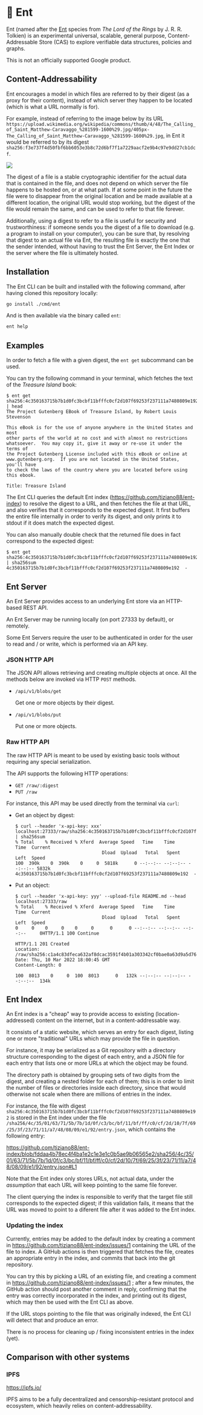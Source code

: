 # 🌳 Ent

Ent (named after the [Ent](https://en.wikipedia.org/wiki/Ent) species from _The
Lord of the Rings_ by J. R. R. Tolkien) is an experimental universal, scalable,
general purpose, Content-Addressable Store (CAS) to explore verifiable data
structures, policies and graphs.

This is not an officially supported Google product.

## Content-Addressability

Ent encourages a model in which files are referred to by their digest (as a
proxy for their content), instead of which server they happen to be located
(which is what a URL normally is for).

For example, instead of referring to the image below by its URL
`https://upload.wikimedia.org/wikipedia/commons/thumb/4/48/The_Calling_of_Saint_Matthew-Caravaggo_%281599-1600%29.jpg/405px-The_Calling_of_Saint_Matthew-Caravaggo_%281599-1600%29.jpg`,
in Ent it would be referred to by its digest
`sha256:f3e737f4d50fbf6bb6053e3b8c72d6bf7f1a7229aacf2e9b4c97e9dd27cb1dcf`.

![](https://upload.wikimedia.org/wikipedia/commons/thumb/4/48/The_Calling_of_Saint_Matthew-Caravaggo_%281599-1600%29.jpg/405px-The_Calling_of_Saint_Matthew-Caravaggo_%281599-1600%29.jpg)

The digest of a file is a stable cryptographic identifier for the actual data
that is contained in the file, and does not depend on which server the file
happens to be hosted on, or at what path. If at some point in the future the
file were to disappear from the original location and be made available at a
different location, the original URL would stop working, but the digest of the
file would remain the same, and can be used to refer to that file forever.

Additionally, using a digest to refer to a file is useful for security and
trustworthiness: if someone sends you the digest of a file to download (e.g. a
program to install on your computer), you can be sure that, by resolving that
digest to an actual file via Ent, the resulting file is exactly the one that the
sender intended, without having to trust the Ent Server, the Ent Index or the
server where the file is ultimately hosted.

## Installation

The Ent CLI can be built and installed with the following command, after having
cloned this repository locally:

```bash
go install ./cmd/ent
```

And is then available via the binary called `ent`:

```bash
ent help
```

## Examples

In order to fetch a file with a given digest, the `ent get` subcommand can be
used.

You can try the following command in your terminal, which fetches the text of
the _Treasure Island_ book:

```console
$ ent get sha256:4c350163715b7b1d0fc3bcbf11bfffc0cf2d107f69253f237111a7480809e192 | head
The Project Gutenberg EBook of Treasure Island, by Robert Louis Stevenson

This eBook is for the use of anyone anywhere in the United States and most
other parts of the world at no cost and with almost no restrictions
whatsoever.  You may copy it, give it away or re-use it under the terms of
the Project Gutenberg License included with this eBook or online at
www.gutenberg.org.  If you are not located in the United States, you'll have
to check the laws of the country where you are located before using this ebook.

Title: Treasure Island
```

The Ent CLI queries the default Ent index
(https://github.com/tiziano88/ent-index) to resolve the digest to a URL, and
then fetches the file at that URL, and also verifies that it corresponds to the
expected digest. It first buffers the entire file internally in order to verify
its digest, and only prints it to stdout if it does match the expected digest.

You can also manually double check that the returned file does in fact
correspond to the expected digest:

```console
$ ent get sha256:4c350163715b7b1d0fc3bcbf11bfffc0cf2d107f69253f237111a7480809e192 | sha256sum
4c350163715b7b1d0fc3bcbf11bfffc0cf2d107f69253f237111a7480809e192  -
```

## Ent Server

An Ent Server provides access to an underlying Ent store via an HTTP-based REST
API.

An Ent Server may be running locally (on port 27333 by default), or remotely.

Some Ent Servers require the user to be authenticated in order for the user to
read and / or write, which is performed via an API key.

### JSON HTTP API

The JSON API allows retrieving and creating multiple objects at once. All the
methods below are invoked via HTTP `POST` methods.

- `/api/v1/blobs/get`

  Get one or more objects by their digest.

- `/api/v1/blobs/put`

  Put one or more objects.

### Raw HTTP API

The raw HTTP API is meant to be used by existing basic tools without requiring
any special serialization.

The API supports the following HTTP operations:

- `GET /raw/:digest`
- `PUT /raw`

For instance, this API may be used directly from the terminal via `curl`:

- Get an object by digest:

  ```console
  $ curl --header 'x-api-key: xxx' localhost:27333/raw/sha256:4c350163715b7b1d0fc3bcbf11bfffc0cf2d107f69253f237111a7480809e192 | sha256sum
  % Total    % Received % Xferd  Average Speed   Time    Time     Time  Current
                                  Dload  Upload   Total   Spent    Left  Speed
  100  390k    0  390k    0     0  5818k      0 --:--:-- --:--:-- --:--:-- 5832k
  4c350163715b7b1d0fc3bcbf11bfffc0cf2d107f69253f237111a7480809e192  -
  ```

- Put an object:

  ```console
  $ curl --header 'x-api-key: yyy' --upload-file README.md --head localhost:27333/raw
  % Total    % Received % Xferd  Average Speed   Time    Time     Time  Current
                                  Dload  Upload   Total   Spent    Left  Speed
  0     0    0     0    0     0      0      0 --:--:-- --:--:-- --:--:--     0HTTP/1.1 100 Continue

  HTTP/1.1 201 Created
  Location: /raw/sha256:c1a4c83dfeca632af8dcac3591f4b01a303342cf0bae0a63d9a5d7688b0e77cc
  Date: Thu, 10 Mar 2022 18:00:45 GMT
  Content-Length: 0

  100  8013    0     0  100  8013      0   132k --:--:-- --:--:-- --:--:--  134k
  ```

## Ent Index

An Ent index is a "cheap" way to provide access to existing (location-addressed)
content on the internet, but in a content-addressable way.

It consists of a static website, which serves an entry for each digest, listing
one or more "traditional" URLs which may provide the file in question.

For instance, it may be serialized as a Git repository with a directory
structure corresponding to the digest of each entry, and a JSON file for each
entry that lists one or more URLs at which the object may be found.

The directory path is obtained by grouping sets of two digits from the digest,
and creating a nested folder for each of them; this is in order to limit the
number of files or directories inside each directory, since that would otherwise
not scale when there are millions of entries in the index.

For instance, the file with digest
`sha256:4c350163715b7b1d0fc3bcbf11bfffc0cf2d107f69253f237111a7480809e192` is
stored in the Ent index under the file
`/sha256/4c/35/01/63/71/5b/7b/1d/0f/c3/bc/bf/11/bf/ff/c0/cf/2d/10/7f/69/25/3f/23/71/11/a7/48/08/09/e1/92/entry.json`,
which contains the following entry:

https://github.com/tiziano88/ent-index/blob/fddaa4b78ec4f4ba1e2c1e3e1c0b5ae9b06565e2/sha256/4c/35/01/63/71/5b/7b/1d/0f/c3/bc/bf/11/bf/ff/c0/cf/2d/10/7f/69/25/3f/23/71/11/a7/48/08/09/e1/92/entry.json#L1

Note that the Ent index only stores URLs, not actual data, under the
_assumption_ that each URL will keep pointing to the same file forever.

The client querying the index is responsible to verify that the target file
still corresponds to the expected digest; if this validation fails, it means
that the URL was moved to point to a diferent file after it was added to the Ent
index.

### Updating the index

Currently, entries may be added to the default index by creating a comment in
https://github.com/tiziano88/ent-index/issues/1 containing the URL of the file
to index. A GitHub actions is then triggered that fetches the file, creates an
appropriate entry in the index, and commits that back into the git repository.

You can try this by picking a URL of an existing file, and creating a comment in
https://github.com/tiziano88/ent-index/issues/1 ; after a few minutes, the
GitHub action should post another comment in reply, confirming that the entry
was correctly incorporated in the index, and printing out its digest, which may
then be used with the Ent CLI as above.

If the URL stops pointing to the file that was originally indexed, the Ent CLI
will detect that and produce an error.

There is no process for cleaning up / fixing inconsistent entries in the index
(yet).

## Comparison with other systems

### IPFS

https://ipfs.io/

IPFS aims to be a fully decentralized and censorship-resistant protocol and
ecosystem, which heavily relies on content-addressability.
